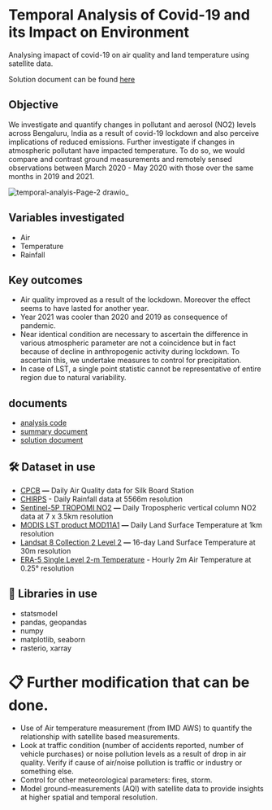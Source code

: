 # Temporal Analysis of Covid-19 and its Impact on Environment 

Analysing imapact of covid-19 on air quality and land temperature using satellite data.

Solution document can be found [here](https://www.notion.so/Spatio-Temporal-Analysis-of-Covid-19-on-Environment-4f3e688110564e3cb59fd7d2cc710789)

## Objective
We investigate and quantify changes in pollutant and aerosol (NO2) levels across Bengaluru, India as a result of covid-19 lockdown and also perceive implications of reduced emissions. Further investigate if changes in atmospheric pollutant have impacted temperature. To do so, we would compare and contrast ground measurements and remotely sensed observations between March 2020 - May 2020 with those over the same months in 2019 and 2021.

![temporal-analyis-Page-2 drawio_](https://user-images.githubusercontent.com/76432265/162664595-33577437-8e0e-4ac9-949a-5d096eb67523.svg)


## Variables investigated

- Air
- Temperature
- Rainfall

## Key outcomes

- Air quality improved as a result of the lockdown. Moreover the effect seems to have lasted for another year.
- Year 2021 was cooler than 2020 and 2019 as consequence of pandemic.
- Near identical condition are necessary to ascertain the difference in various atmospheric parameter are not a coincidence but in fact because of decline in anthropogenic activity during lockdown. To ascertain this, we undertake measures to control for precipitation.
- In case of LST,  a single point statistic cannot be representative of entire region due to natural variability.

## documents
- [analysis code](https://github.com/amanbagrecha/covid-19-analysis/blob/main/src/main.ipynb)
- [summary document](https://www.notion.so/Summary-15e874544bb9478a8273529882e5e5b5)
- [solution document](https://www.notion.so/Temporal-Analysis-of-Covid-19-and-its-Impact-on-Environment-4f3e688110564e3cb59fd7d2cc710789)

## 🛠️ Dataset in use
- [CPCB](https://app.cpcbccr.com/ccr/#/caaqm-dashboard-all/caaqm-landing/data) **—** Daily Air Quality data for Silk Board Station
- [CHIRPS](https://chc.ucsb.edu/data/chirps) - Daily Rainfall data at 5566m resolution
- [Sentinel-5P TROPOMI NO2](https://sentinel.esa.int/de/web/sentinel/user-guides/sentinel-5p-tropomi)   **—** Daily Tropospheric vertical column NO2  data at 7 x 3.5km resolution
- [MODIS LST product MOD11A1](https://lpdaac.usgs.gov/products/mod11a1v061/) **—** Daily Land Surface Temperature at 1km  resolution
- [Landsat 8 Collection 2 Level 2](https://www.usgs.gov/landsat-missions/landsat-collection-2-level-2-science-products) **—** 16-day Land Surface Temperature at 30m resolution
- [ERA-5 Single Level 2-m Temperature](https://cds.climate.copernicus.eu/cdsapp#!/dataset/reanalysis-era5-single-levels?tab=overview) - Hourly 2m  Air Temperature at 0.25° resolution

## 🏁 Libraries in use
- statsmodel
- pandas, geopandas
- numpy
- matplotlib, seaborn
 - rasterio, xarray

# 📋 Further modification that can be done.
- Use of Air temperature measurement (from IMD AWS) to quantify the relationship with satellite based measurements.
- Look at traffic condition (number of accidents reported, number of vehicle purchases) or noise pollution levels as a result of drop in air quality. Verify if cause of air/noise pollution is traffic or industry or something else.
- Control for other meteorological parameters: fires, storm.
- Model ground-measurements (AQI) with satellite data to provide insights at higher spatial and temporal resolution.

